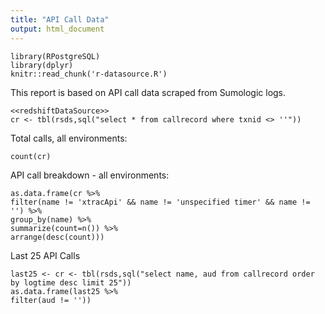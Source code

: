 ```yaml
---
title: "API Call Data"
output: html_document
---
```


```{r}
library(RPostgreSQL)
library(dplyr)
knitr::read_chunk('r-datasource.R')
```

This report is based on API call data scraped from Sumologic logs. 


```{r cache=FALSE}
<<redshiftDataSource>>
cr <- tbl(rsds,sql("select * from callrecord where txnid <> ''"))
```

Total calls, all environments:

```{r, echo=FALSE}
count(cr)
```

API call breakdown - all environments:

```{r, echo=FALSE}
as.data.frame(cr %>%
filter(name != 'xtracApi' && name != 'unspecified timer' && name != '') %>%
group_by(name) %>%
summarize(count=n()) %>%
arrange(desc(count)))
```

Last 25 API Calls

```{r, echo=FALSE}
last25 <- cr <- tbl(rsds,sql("select name, aud from callrecord order by logtime desc limit 25"))
as.data.frame(last25 %>%
filter(aud != ''))
```
